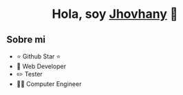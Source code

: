 <div align="center">
<h1 align="center">Hola, soy <a href="https://jhovhany.netlify.app/">Jhovhany</a> 👋</h1>
</div>

## Sobre mi
- ⭐ Github Star ⭐ 
- 📲 Web Developer
- ✏️ Tester
- 🧑‍🏫 Computer Engineer
<br>                                                                                 
</div>
<br>                                                                                 
</div>
<br>
